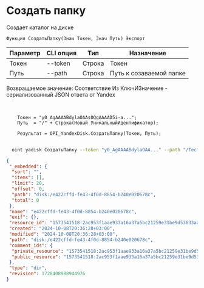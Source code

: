 ﻿---
sidebar_position: 2
---

# Создать папку
 Создает каталог на диске



`Функция СоздатьПапку(Знач Токен, Знач Путь) Экспорт`

  | Параметр | CLI опция | Тип | Назначение |
  |-|-|-|-|
  | Токен | --token | Строка | Токен |
  | Путь | --path | Строка | Путь к созаваемой папке |

  
  Возвращаемое значение:   Соответствие Из КлючИЗначение - сериализованный JSON ответа от Yandex

<br/>




```bsl title="Пример кода"
    Токен = "y0_AgAAAABdylaOAAs0QgAAAAD5i-a...";
    Путь  = "/" + Строка(Новый УникальныйИдентификатор);

    Результат = OPI_YandexDisk.СоздатьПапку(Токен, Путь);
```



```sh title="Пример команды CLI"
    
  oint yadisk СоздатьПапку --token "y0_AgAAAABdylaOAA..." --path "/Тестовая папка"

```

```json title="Результат"
{
 "_embedded": {
  "sort": "",
  "items": [],
  "limit": 20,
  "offset": 0,
  "path": "disk:/e422cffd-fe43-4f0d-8854-b240e020678c",
  "total": 0
 },
 "name": "e422cffd-fe43-4f0d-8854-b240e020678c",
 "exif": {},
 "resource_id": "1573541518:2ac953f1aae933a16a37a5bc21259e31be9d53633aab0c2fbc267d249a8897cf",
 "created": "2024-10-08T20:36:28+03:00",
 "modified": "2024-10-08T20:36:28+03:00",
 "path": "disk:/e422cffd-fe43-4f0d-8854-b240e020678c",
 "comment_ids": {
  "private_resource": "1573541518:2ac953f1aae933a16a37a5bc21259e31be9d53633aab0c2fbc267d249a8897cf",
  "public_resource": "1573541518:2ac953f1aae933a16a37a5bc21259e31be9d53633aab0c2fbc267d249a8897cf"
 },
 "type": "dir",
 "revision": 1728408988944976
}
```
